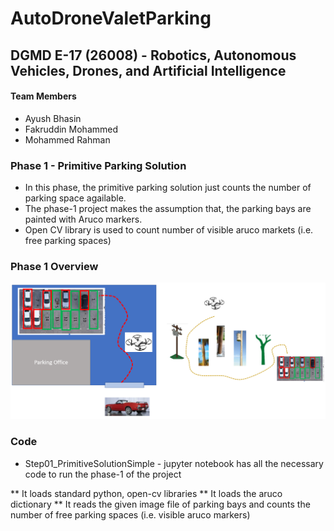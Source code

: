 # AutoDroneValetParking
## DGMD E-17 (26008) - Robotics, Autonomous Vehicles, Drones, and Artificial Intelligence

#### Team Members

* Ayush Bhasin
* Fakruddin Mohammed
* Mohammed Rahman

### Phase 1 - Primitive Parking Solution

* In this phase, the primitive parking solution just counts the number of parking space agailable.
* The phase-1 project makes the assumption that, the parking bays are painted with Aruco markers.
* Open CV library is used to count number of visible aruco markets (i.e. free parking spaces)


### Phase 1 Overview

![Project Overview](/images/overview.PNG)

### Code

* Step01_PrimitiveSolutionSimple - jupyter notebook has all the necessary code to run the phase-1 of the project

** It loads standard python, open-cv libraries
** It loads the aruco dictionary
** It reads the given image file of parking bays and counts the number of free parking spaces (i.e. visible aruco markers)